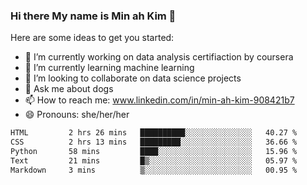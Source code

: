 ### Hi there My name is Min ah Kim 👋

Here are some ideas to get you started:

- 🔭 I’m currently working on data analysis certifiaction by coursera
- 🌱 I’m currently learning machine learning
- 👯 I’m looking to collaborate on data science projects
- 💬 Ask me about dogs
- 📫 How to reach me: www.linkedin.com/in/min-ah-kim-908421b7
- 😄 Pronouns: she/her/her

<!--START_SECTION:waka-->

```txt
HTML         2 hrs 26 mins   ██████████░░░░░░░░░░░░░░░   40.27 %
CSS          2 hrs 13 mins   █████████░░░░░░░░░░░░░░░░   36.66 %
Python       58 mins         ████░░░░░░░░░░░░░░░░░░░░░   15.96 %
Text         21 mins         █▒░░░░░░░░░░░░░░░░░░░░░░░   05.97 %
Markdown     3 mins          ▒░░░░░░░░░░░░░░░░░░░░░░░░   00.95 %
```

<!--END_SECTION:waka-->
